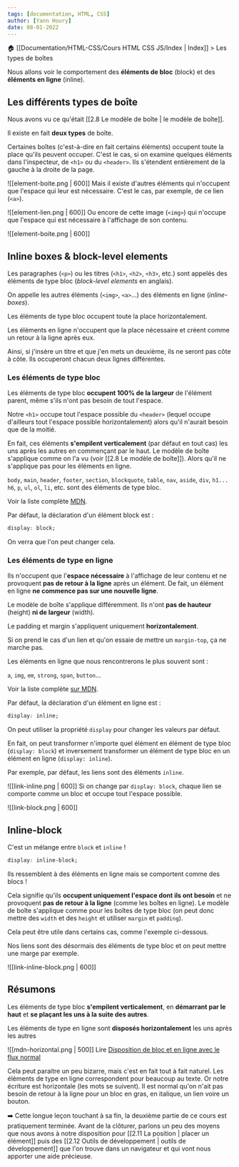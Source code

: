 ```yaml
---
tags: [documentation, HTML, CSS]
author: [Yann Houry]
date: 08-01-2022
---
```


🏠 [[Documentation/HTML-CSS/Cours HTML CSS JS/Index | Index]] > Les types de boîtes

Nous allons voir le comportement des **éléments de bloc** (block) et des **éléments en ligne** (inline).

## Les différents types de boîte
Nous avons vu ce qu'était [[2.8 Le modèle de boîte | le modèle de boîte]].

Il existe en fait **deux types** de boîte. 

Certaines boîtes (c'est-à-dire en fait certains éléments) occupent toute la place qu'ils peuvent occuper.  C'est le cas, si on examine quelques éléments dans l'inspecteur, de `<h1>` ou du `<header>`. Ils s'étendent entièrement de la gauche à la droite de la page.

![[element-boite.png | 600]]
Mais il existe d'autres éléments qui n'occupent que l'espace qui leur est nécessaire. C'est le cas, par exemple, de ce lien (`<a>`).

![[element-lien.png | 600]]
Ou encore de cette image (`<img>`) qui n'occupe que l'espace qui est nécessaire à l'affichage de son contenu.

![[element-boite.png | 600]]
## Inline boxes & block-level elements
Les paragraphes (`<p>`) ou les titres (`<h1>`, `<h2>`, `<h3>`, etc.) sont appelés des éléments de type bloc (*block-level elements* en anglais).

On appelle les autres éléments (`<img>`, `<a>`...) des éléments en ligne (*inline-boxes*).

Les éléments de type bloc occupent toute la place horizontalement.

Les éléments en ligne n'occupent que la place nécessaire et créent comme un retour à la ligne après eux.

Ainsi, si j'insère un titre et que j'en mets un deuxième, ils ne seront pas côte à côte. Ils occuperont chacun deux lignes différentes.

### Les éléments de type bloc
Les éléments de type bloc **occupent 100% de la largeur** de l'élément parent, même s'ils n'ont pas besoin de tout l'espace.

Notre `<h1>` occupe tout l'espace possible du `<header>` (lequel occupe d'ailleurs tout l'espace possible horizontalement) alors qu'il n'aurait besoin que de la moitié.

En fait, ces éléments **s'empilent verticalement** (par défaut en tout cas) les uns après les autres en commençant par le haut. Le modèle de boîte s'applique comme on l'a vu (voir [[2.8 Le modèle de boîte]]). Alors qu'il ne s'applique pas pour les éléments en ligne.

`body`, `main`, `header`, `footer`, `section`, `blockquote`, `table`,  `nav`, `aside`, `div`, `h1... h6`, `p`, `ul`, `ol`, `li`, etc. sont des éléments de type bloc.

Voir la liste complète [MDN](https://developer.mozilla.org/fr/docs/Web/HTML/Block-level_elements).

Par défaut, la déclaration d'un élément block est :

```CSS
display: block;
```

On verra que l'on peut changer cela.

### Les éléments de type en ligne
Ils n'occupent que l'**espace nécessaire** à l'affichage de leur contenu et ne provoquent **pas de retour à la ligne** après un élément. De fait, un élément en ligne **ne commence pas sur une nouvelle ligne**.

Le modèle de boîte s'applique différemment. Ils n'ont **pas de hauteur** (height) **ni de largeur** (width).

Le padding et margin s'appliquent uniquement **horizontalement**.

Si on prend le cas d'un lien et qu'on essaie de mettre un `margin-top`, ça ne marche pas.

Les éléments en ligne que nous rencontrerons le plus souvent sont :

`a`, `img`, `em`, `strong`, `span`, `button`...

Voir la liste complète [sur MDN](https://developer.mozilla.org/fr/docs/Web/HTML/Inline_elements).

Par défaut, la déclaration d'un élément en ligne est :

```CSS
display: inline;
```

On peut utiliser la propriété `display` pour changer les valeurs par défaut.

En fait, on peut transformer n'importe quel élément en élément de type bloc (`display: block`) et inversement transformer un élément de type bloc en un élément en ligne (`display: inline`).

Par exemple, par défaut, les liens sont des éléments `inline`.

![[link-inline.png | 600]]
Si on change par `display: block`, chaque lien se comporte comme un bloc et occupe tout l'espace possible.

![[link-block.png | 600]]
## Inline-block
C'est un mélange entre `block` et `inline` !

```CSS
display: inline-block;
```

Ils ressemblent à des éléments en ligne mais se comportent comme des blocs !

Cela signifie qu'ils **occupent uniquement l'espace dont ils ont besoin** et ne provoquent **pas de retour à la ligne** (comme les boîtes en ligne).
Le modèle de boîte s'applique comme pour les boîtes de type bloc (on peut donc mettre des `width` et des `height` et utiliser `margin` et `padding`).

Cela peut être utile dans certains cas, comme l'exemple ci-dessous.

Nos liens sont des désormais des éléments de type bloc et on peut mettre une marge par exemple.

![[link-inline-block.png | 600]]
## Résumons
Les éléments de type bloc **s'empilent verticalement**, en **démarrant par le haut** et **se plaçant les uns à la suite des autres**.

Les éléments de type en ligne sont **disposés horizontalement** les uns après les autres

![[mdn-horizontal.png | 500]]
Lire [Disposition de bloc et en ligne avec le flux normal](https://developer.mozilla.org/fr/docs/Web/CSS/CSS_Flow_Layout/Block_and_Inline_Layout_in_Normal_Flow)

Cela peut paraitre un peu bizarre, mais c'est en fait tout à fait naturel. Les éléments de type en ligne correspondent pour beaucoup au texte. Or notre écriture est horizontale (les mots se suivent). Il est normal qu'on n'ait pas besoin de retour à la ligne pour un bloc en gras, en italique, un lien voire un bouton.

➡️ Cette longue leçon touchant à sa fin, la deuxième partie de ce cours est pratiquement terminée. Avant de la clôturer, parlons un peu des moyens que nous avons à notre disposition pour [[2.11 La position | placer un élément]] puis des [[2.12 Outils de développement | outils de développement]] que l'on trouve dans un navigateur et qui vont nous apporter une aide précieuse.

